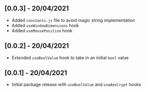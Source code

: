 ## [0.0.3] - 20/04/2021

* Added `constants.js` file to avoid magic string implementation
* Added `useWindowDimensions` hook
* Added `useMousePosition` hook

## [0.0.2] - 20/04/2021

* Extended `useBoolValue` hook to take in an initial `bool` value

## [0.0.1] - 20/04/2021

* Initial package release with `useBoolValue` and `useAesCrypt` hooks
